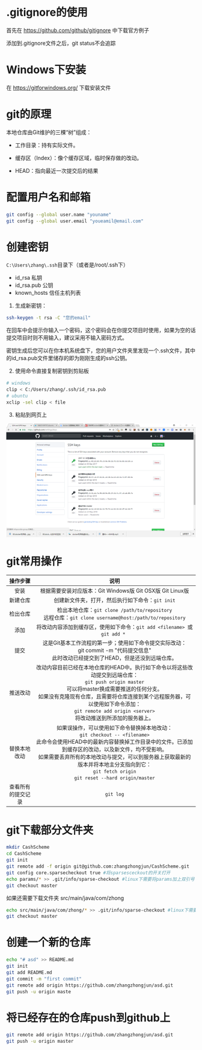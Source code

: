 # .gitignore的使用

首先在 https://github.com/github/gitignore 中下载官方例子

添加到.gitignore文件之后，git status不会追踪

# Windows下安装

在 https://gitforwindows.org/ 下载安装文件

#  git的原理

本地仓库由Git维护的三棵“树”组成：

* 工作目录：持有实际文件。

* 缓存区（Index）：像个缓存区域，临时保存做的改动。

* HEAD：指向最近一次提交后的结果

# 配置用户名和邮箱

```bash
git config --global user.name "youname"
git config --global user.email "youeamil@email.com"
```

# 创建密钥

`C:\Users\zhang\.ssh`目录下（或者是/root/.ssh下）
* id_rsa 私钥
* id_rsa.pub 公钥
* known_hosts 信任主机列表


1. 生成新密钥：

```bash
ssh-keygen -t rsa -C "您的email"
```

在回车中会提示你输入一个密码，这个密码会在你提交项目时使用，如果为空的话提交项目时则不用输入，建议采用不输入密码方式。

密钥生成后您可以在你本机系统盘下，您的用户文件夹里发现一个.ssh文件，其中的id_rsa.pub文件里储存的即为刚刚生成的ssh公钥。

2. 使用命令直接复制密钥到剪贴板

```bash
# windows
clip < C:/Users/zhang/.ssh/id_rsa.pub
# ubuntu
xclip -sel clip < file   
```

3. 粘贴到网页上

![配置git公钥](imgs-git环境搭建/配置git公钥.PNG)

# git常用操作
|   操作步骤    |                    说明                    |
| :-------: | :--------------------------------------: |
|    安装     | 根据需要安装对应版本：Git Windows版 Git OSX版 Git Linux版 |
|   新建仓库    |      创建新文件夹，打开，然后执行如下命令：`git init`       |
|   检出仓库    | 检出本地仓库：`git clone /path/to/repository` <br>远程仓库：`git clone username@host:/path/to/repository` |
|    添加     | 将改动内容添加到缓存区，使用如下命令：`git add <filename> `或 `git add * ` |
|    提交     | 这是Git基本工作流程的第一步；使用如下命令提交实际改动：<br>git commit -m "代码提交信息"<br>此时改动已经提交到了HEAD，但是还没到远端仓库。 <br> |
|   推送改动    | 改动内容目前已经在本地仓库的HEAD中。执行如下命令以将这些改动提交到远端仓库：<br>`git push origin master`<br>可以将master换成需要推送的任何分支。<br>如果没有克隆现有仓库，且需要将仓库连接到某个远程服务器，可以使用如下命令添加：<br>`git remote add origin <server>`<br>将改动推送到所添加的服务器上。 |
|  替换本地改动   | 如果误操作，可以使用如下命令替换掉本地改动：<br>`git checkout -- <filename>`<br>此命令会使用HEAD中的最新内容替换掉工作目录中的文件。已添加到缓存区的改动，以及新文件，均不受影响。<br>如果需要丢弃所有的本地改动与提交，可以到服务器上获取最新的版本并将本地主分支指向到它：<br>`git fetch origin` <br>`git reset --hard origin/master` |
| 查看所有的提交记录 |                `git log`                 |

# git下载部分文件夹

```bash
mkdir CashScheme
cd CashScheme
git init
git remote add -f origin git@github.com:zhangzhongjun/CashScheme.git
git config core.sparsecheckout true #将sparsesceckout的开关打开
echo params/* >> .git/info/sparse-checkout #linux下需要将params加上双引号
git checkout master
```

如果还需要下载文件夹 src/main/java/com/zhong

```bash
echo src/main/java/com/zhong/* >> .git/info/sparse-checkout #linux下需要将params加上双引号
git checkout master
```


# 创建一个新的仓库

```bash
echo "# asd" >> README.md
git init
git add README.md
git commit -m "first commit"
git remote add origin https://github.com/zhangzhongjun/asd.git
git push -u origin maste
```

# 将已经存在的仓库push到github上

```bash
git remote add origin https://github.com/zhangzhongjun/asd.git
git push -u origin master
```
